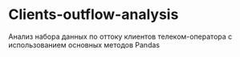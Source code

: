 # Clients-outflow-analysis
Анализ набора данных по оттоку клиентов телеком-оператора с использованием основных методов Pandas

